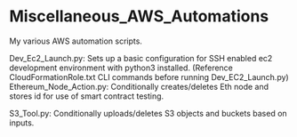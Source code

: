 # Miscellaneous_AWS_Automations
My various AWS automation scripts.



Dev_Ec2_Launch.py:
    Sets up a basic configuration for SSH enabled ec2 development environment with python3 installed.
    (Reference CloudFormationRole.txt CLI commands before running Dev_EC2_Launch.py)
Ethereum_Node_Action.py:
    Conditionally creates/deletes Eth node and stores id for use of smart contract testing.
    
S3_Tool.py:
    Conditionally uploads/deletes S3 objects and buckets based on inputs.

